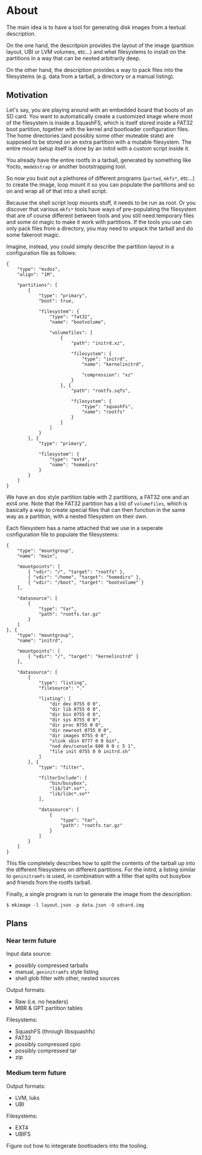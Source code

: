 # About

The main idea is to have a tool for generating disk images from a textual
description.

On the one hand, the descritpion provides the layout of the image (partition
layout, UBI or LVM volumes, etc...) and what filesystems to install on the
partitions in a way that can be nested arbitrarily deep.

On the other hand, the description provides a way to pack files into the
filesystems (e.g. data from a tarball, a directory or a manual listing).

## Motivation

Let's say, you are playing around with an embedded board that boots of
an SD card. You want to automatically create a customized image where most of
the filesystem is inside a SquashFS, which is itself stored inside a FAT32 boot
partition, together with the kernel and bootloader configuration files. The home
directories (and possibly some other muteable state) are supposed to be stored
on an extra partition with a mutable filesystem. The entire mount setup itself
is done by an initrd with a custom script inside it.

You already have the entire rootfs in a tarball, generated by something
like Yocto, `mmdebstrap` or another bootstrapping tool.

So now you bust out a plethorea of different programs (`parted`, `mkfs*`,
etc...) to create the image, loop mount it so you can populate the partitions
and so on and wrap all of that into a shell script.

Because the shell script loop mounts stuff, it needs to be run as root. Or you
discover that various `mkfs*` tools have ways of pre-populating the filesystem
that are of course different between tools and you still need temporary files
and some `dd` magic to make it work with partitions. If the tools you use can
only pack files from a directory, you may need to unpack the tarball and do
some fakeroot magic.

Imagine, instead, you could simply describe the partition layout in a
configuration file as follows:

	{
		"type": "msdos",
		"align": "1M",

		"partitions": [
			{
				"type": "primary",
				"boot": true,

				"filesystem": {
					"type": "fat32",
					"name": "bootvolume",

					"volumefiles": [
						{
							"path": "initrd.xz",

							"filesystem": {
								"type": "initrd",
								"name": "kernelinitrd",

								"compression": "xz"
							}
						}, {
							"path": "rootfs.sqfs",

							"filesystem": {
								"type": "squashfs",
								"name": "rootfs"
							}
						}
					]
				}
			}, {
				"type": "primary",

				"filesystem": {
					"type": "ext4",
					"name": "homedirs"
				}
			}
		]
	}

We have an dos style partition table with 2 partitions, a FAT32 one and an ext4
one. Note that the FAT32 partition has a list of `volumefiles`, which is
basically a way to create special files that can then function in the same way
as a partition, with a nested filesystem on their own.

Each filesystem has a name attached that we use in a seperate  configuration
file to populate the filesystems:

	{
		"type": "mountgroup",
		"name": "main",

		"mountpoints": [
			{ "vdir": "/", "target": "rootfs" },
			{ "vdir": "/home", "target": "homedirs" },
			{ "vdir": "/boot", "target": "bootvolume" }
		],

		"datasource": [
			{
				"type": "tar",
				"path": "rootfs.tar.gz"
			}
		]
	}, {
		"type": "mountgroup",
		"name": "initrd",

		"mountpoints": [
			{ "vdir": "/", "target": "kernelinitrd" }
		],

		"datasource": [
			{
				"type": "listing",
				"filesource": "."

				"listing": [
					"dir dev 0755 0 0",
					"dir lib 0755 0 0",
					"dir bin 0755 0 0",
					"dir sys 0755 0 0",
					"dir proc 0755 0 0",
					"dir newroot 0755 0 0",
					"dir images 0755 0 0",
					"slink sbin 0777 0 0 bin",
					"nod dev/console 600 0 0 c 5 1",
					"file init 0755 0 0 initrd.sh"
				]
			}, {
				"type": "filter",

				"filterInclude": [
					"bin/busybox",
					"lib/ld*.so*",
					"lib/libc*.so*"
				],

				"datasource": [
					{
						"type": "tar",
						"path": "rootfs.tar.gz"
					}
				]
			}
		]
	}

This file completely describes how to split the contents of the tarball up into
the different filesystems on different partitions. For the initrd, a listing
similar to `geninitramfs` is used, in combination with a filter that splits out
busybox and friends from the rootfs tarball.

Finally, a single program is run to generate the image from the description:

	$ mkimage -l layout.json -p data.json -O sdcard.img


## Plans

### Near term future

Input data source:
 - possibly compressed tarballs
 - manual, `geninitramfs` style listing
 - shell glob filter with other, nested sources

Output formats:
 - Raw (i.e. no headers)
 - MBR & GPT partition tables

Filesystems:
 - SquashFS (through libsquashfs)
 - FAT32
 - possibly compressed cpio
 - possibly compressed tar
 - zip

### Medium term future

Output formats:
 - LVM, luks
 - UBI

Filesystems:
 - EXT4
 - UBIFS

Figure out how to integerate bootloaders into the tooling.
